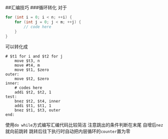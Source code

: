 ##汇编技巧
###循环转化
对于
``` c
for (int i = 0; i < n; ++i) {
    for (int j = 0; j < m; ++j) {
        // code here
    }
}
```
可以转化成
``` x86asm
# $t1 for i and $t2 for j
    move $t3, n
    move #t4, m
    move $t1, $zero
outer:
    move $t2, $zero
inner:
    # codes here
    addi $t2, $t2, 1
test:
    bnez $t2, $t4, inner
    addi $t1, $t1, 1
    bnez $t1, $t3, outer
end:
```
使用`do while`方式编写汇编代码比较简洁
注意跳出的条件判断在末尾
自增后`nez`就向前跳转
跳转后往下执行时自动把内层循环的`counter`置为零